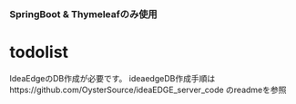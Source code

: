 ### SpringBoot & Thymeleafのみ使用

# todolist
IdeaEdgeのDB作成が必要です。
ideaedgeDB作成手順はhttps://github.com/OysterSource/ideaEDGE_server_code
のreadmeを参照
